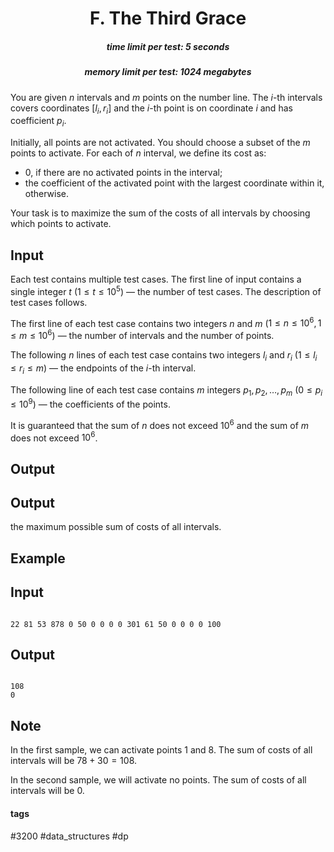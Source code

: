 <h1 style='text-align: center;'> F. The Third Grace</h1>

<h5 style='text-align: center;'>time limit per test: 5 seconds</h5>
<h5 style='text-align: center;'>memory limit per test: 1024 megabytes</h5>

You are given $n$ intervals and $m$ points on the number line. The $i$-th intervals covers coordinates $[l_i,r_i]$ and the $i$-th point is on coordinate $i$ and has coefficient $p_i$.

Initially, all points are not activated. You should choose a subset of the $m$ points to activate. For each of $n$ interval, we define its cost as: 

* $0$, if there are no activated points in the interval;
* the coefficient of the activated point with the largest coordinate within it, otherwise.

Your task is to maximize the sum of the costs of all intervals by choosing which points to activate.

## Input

Each test contains multiple test cases. The first line of input contains a single integer $t$ ($1 \le t \le 10^5$) — the number of test cases. The description of test cases follows.

The first line of each test case contains two integers $n$ and $m$ ($1 \le n \le 10^6, 1 \le m \le 10^6$) — the number of intervals and the number of points.

The following $n$ lines of each test case contains two integers $l_i$ and $r_i$ ($1 \le l_i \le r_i \le m$) — the endpoints of the $i$-th interval.

The following line of each test case contains $m$ integers $p_1,p_2,\ldots,p_m$ ($0 \le p_i \le 10^9$) — the coefficients of the points.

It is guaranteed that the sum of $n$ does not exceed $10^6$ and the sum of $m$ does not exceed $10^6$.

## Output

## Output

 the maximum possible sum of costs of all intervals.

## Example

## Input


```

22 81 53 878 0 50 0 0 0 0 301 61 50 0 0 0 0 100
```
## Output


```

108
0

```
## Note

In the first sample, we can activate points $1$ and $8$. The sum of costs of all intervals will be $78+30=108$.

In the second sample, we will activate no points. The sum of costs of all intervals will be $0$.



#### tags 

#3200 #data_structures #dp 
